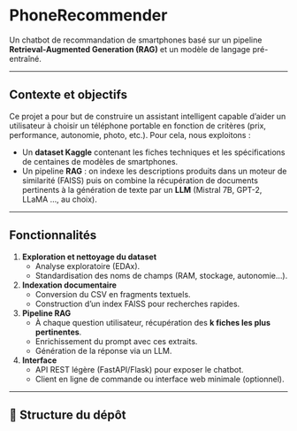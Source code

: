 # PhoneRecommender

Un chatbot de recommandation de smartphones basé sur un pipeline **Retrieval-Augmented Generation (RAG)** et un modèle de langage pré-entraîné.

---

## Contexte et objectifs

Ce projet a pour but de construire un assistant intelligent capable d’aider un utilisateur à choisir un téléphone portable en fonction de critères (prix, performance, autonomie, photo, etc.).
Pour cela, nous exploitons :
- Un **dataset Kaggle** contenant les fiches techniques et les spécifications de centaines de modèles de smartphones.
- Un pipeline **RAG** : on indexe les descriptions produits dans un moteur de similarité (FAISS) puis on combine la récupération de documents pertinents à la génération de texte par un **LLM** (Mistral 7B, GPT-2, LLaMA …, au choix).

---

## Fonctionnalités

1. **Exploration et nettoyage du dataset**
   - Analyse exploratoire (EDAx).
   - Standardisation des noms de champs (RAM, stockage, autonomie…).
2. **Indexation documentaire**
   - Conversion du CSV en fragments textuels.
   - Construction d’un index FAISS pour recherches rapides.
3. **Pipeline RAG**
   - À chaque question utilisateur, récupération des **k fiches les plus pertinentes**.
   - Enrichissement du prompt avec ces extraits.
   - Génération de la réponse via un LLM.
4. **Interface**
   - API REST légère (FastAPI/Flask) pour exposer le chatbot.
   - Client en ligne de commande ou interface web minimale (optionnel).

---

## 📂 Structure du dépôt

